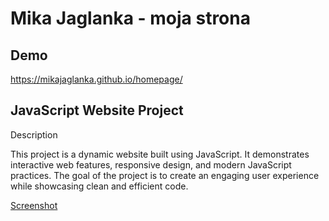 # Mika Jaglanka - moja strona

## Demo

https://mikajaglanka.github.io/homepage/

## JavaScript Website Project

Description

This project is a dynamic website built using JavaScript. 
It demonstrates interactive web features, responsive design, and modern JavaScript practices.
The goal of the project is to create an engaging user experience while showcasing clean and efficient code.


[Screenshot](https://postimg.cc/jWrk0KNs)
